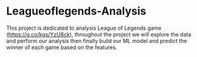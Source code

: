 # Leagueoflegends-Analysis

This project is dedicated to analysis League of Legends game (https://g.co/kgs/YzU8ck), throughout the project we will explore the data and perform our analysis then finally build our ML model and predict the winner of each game based on the features.

